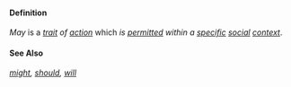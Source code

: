 #### Definition

*May* is a *[trait](https://github.com/gcassel/Modular-Organization-Terminology/blob/master/terms/trait.md) of [action](https://github.com/gcassel/Modular-Organization-Terminology/blob/master/terms/act.md)* which *is [permitted](https://github.com/gcassel/Modular-Organization-Terminology/blob/master/terms/permit.md) within a [specific](https://github.com/gcassel/Modular-Organization-Terminology/blob/master/terms/specific.md) [social](https://github.com/gcassel/Modular-Organization-Terminology/blob/master/terms/social.md) [context](https://github.com/gcassel/Modular-Organization-Terminology/blob/master/terms/context.md)*. 

#### See Also

*[might](https://github.com/gcassel/Modular-Organizing-Terminology/blob/master/terms/might.md), [should](https://github.com/gcassel/Modular-Organizing-Terminology/blob/master/terms/should.md), [will](https://github.com/gcassel/Modular-Organizing-Terminology/blob/master/terms/will.md)*
